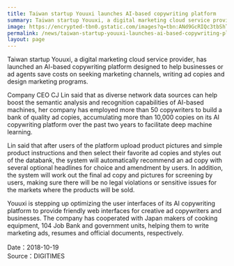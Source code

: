 ```yaml
---
title: Taiwan startup Youuxi launches AI-based copywriting platform
summary: Taiwan startup Youuxi, a digital marketing cloud service provider, has launched an AI-based copywriting platform designed to help businesses or ad agents save costs on seeking marketing channels
image: https://encrypted-tbn0.gstatic.com/images?q=tbn:ANd9GcRIQc3tbShTbH7DoCac3wx3B1UKQ_i3GsrvFXBttHn_VLH1ENLh
permalink: /news/taiwan-startup-youuxi-launches-ai-based-copywriting-platform/
layout: page
---
```

Taiwan startup Youuxi, a digital marketing cloud service provider, has launched an AI-based copywriting platform designed to help businesses or ad agents save costs on seeking marketing channels, writing ad copies and design marketing programs.

Company CEO CJ Lin said that as diverse network data sources can help boost the semantic analysis and recognition capabilities of AI-based machines, her company has employed more than 50 copywriters to build a bank of quality ad copies, accumulating more than 10,000 copies on its AI copywriting platform over the past two years to facilitate deep machine learning.

Lin said that after users of the platform upload product pictures and simple product instructions and then select their favorite ad copies and styles out of the databank, the system will automatically recommend an ad copy with several optional headlines for choice and amendment by users. In addition, the system will work out the final ad copy and pictures for screening by users, making sure there will be no legal violations or sensitive issues for the markets where the products will be sold.

Youuxi is stepping up optimizing the user interfaces of its AI copywriting platform to provide friendly web interfaces for creative ad copywriters and businesses. The company has cooperated with Japan makers of cooking equipment, 104 Job Bank and government units, helping them to write marketing ads, resumes and official documents, respectively.

Date：2018-10-19
<br/>
Source：DIGITIMES
